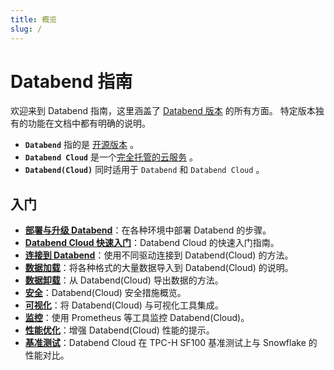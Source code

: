 ```yaml
---
title: 概览
slug: /
---
```


# Databend 指南

欢迎来到 Databend 指南，这里涵盖了 [Databend 版本](00-editions/index.md) 的所有方面。
特定版本独有的功能在文档中都有明确的说明。

- **`Databend`** 指的是 [开源版本](https://github.com/datafuselabs/databend) 。
- **`Databend Cloud`** 是一个[完全托管的云服务](https://databend.com) 。
- **`Databend(Cloud)`** 同时适用于 `Databend` 和 `Databend Cloud` 。

## 入门

- **[部署与升级 Databend](../10-deploy/index.md)**：在各种环境中部署 Databend 的步骤。
- **[Databend Cloud 快速入门](../20-cloud/index.md)**：Databend Cloud 的快速入门指南。
- **[连接到 Databend](../30-sql-clients/index.md)**：使用不同驱动连接到 Databend(Cloud) 的方法。
- **[数据加载](../40-load-data/index.md)**：将各种格式的大量数据导入到 Databend(Cloud) 的说明。
- **[数据卸载](../50-unload-data/index.md)**：从 Databend(Cloud) 导出数据的方法。
- **[安全](../56-security/index.md)**：Databend(Cloud) 安全措施概览。
- **[可视化](../31-visualize/index.md)**：将 Databend(Cloud) 与可视化工具集成。
- **[监控](../70-monitor/index.md)**：使用 Prometheus 等工具监控 Databend(Cloud)。
- **[性能优化](../55-performance/index.md)**：增强 Databend(Cloud) 性能的提示。
- **[基准测试](../80-benchmark/index.md)**：Databend Cloud 在 TPC-H SF100 基准测试上与 Snowflake 的性能对比。
